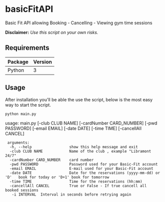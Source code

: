 # basicFitAPI
Basic Fit API allowing Booking - Cancelling - Viewing gym time sessions

**Disclaimer:** _Use this script on your own risks._

## Requirements

| Package | Version |
|---------|---------|
| Python  | 3       |


## Usage
After installation you'll be able the use the script, below is the most easy way to start the script.
```
python main.py
```
usage: main.py [-club CLUB NAME] [-cardNumber CARD_NUMBER] [-pwd PASSWORD] [-email EMAIL] [-date DATE] [-time TIME] [-cancellAll CANCEL]
```
 arguments:
  -h, --help                 show this help message and exit
  -club CLUB NAME            Name of the club , example "Libramont 24/7"
  -cardNumber CARD_NUMBER    card number
  -pwd PASSWORD              Password used for your Basic-Fit account
  -email EMAIL               E-mail used for your Basic-Fit account
  -date DATE                 Date for the reservations (yyyy-mm-dd) or 'D'   book for today or 'D+1' book for tomorrow
  -time TIME                 Time for the reservations (hh:mm)
  -cancellAll CANCEL         True or False - If true cancell all booked sessions
   -i INTERVAL  Interval in seconds before retrying again

```
